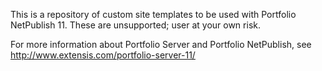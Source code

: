 This is a repository of custom site templates to be used with Portfolio NetPublish 11. These are unsupported; user at your own risk.

For more information about Portfolio Server and Portfolio NetPublish,
see http://www.extensis.com/portfolio-server-11/
